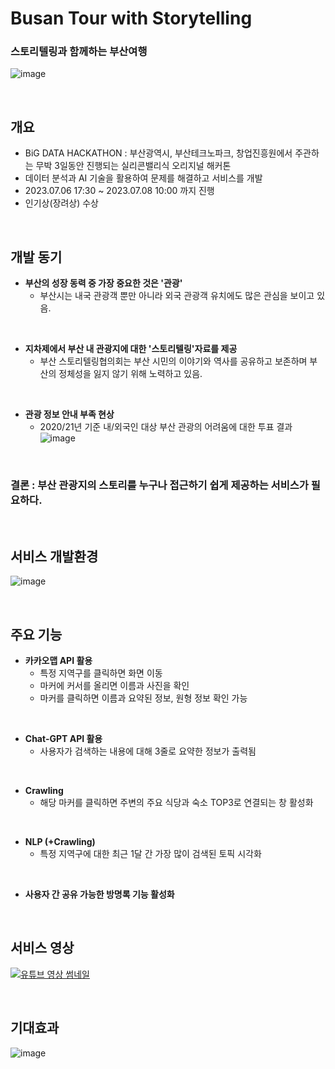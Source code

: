 # Busan Tour with Storytelling

### 스토리텔링과 함께하는 부산여행
![image](https://github.com/nammtaeehyeonn/buhack/assets/118907049/82ecfc13-a0cc-4d6e-8a77-7b1f84b5248f)


<br>

## 개요
- BiG DATA HACKATHON : 부산광역시, 부산테크노파크, 창업진흥원에서 주관하는 무박 3일동안 진행되는 실리콘밸리식 오리지널 해커톤
- 데이터 분석과 AI 기술을 활용하여 문제를 해결하고 서비스를 개발
- 2023.07.06 17:30 ~ 2023.07.08 10:00 까지 진행 
- 인기상(장려상) 수상

<br>

## 개발 동기

- <b>부산의 성장 동력 중 가장 중요한 것은 '관광'</b>
  - 부산시는 내국 관광객 뿐만 아니라 외국 관광객 유치에도 많은 관심을 보이고 있음.
 
<br>

- <b>지차제에서 부산 내 관광지에 대한 '스토리텔링'자료를 제공</b>
  - 부산 스토리텔링협의회는 부산 시민의 이야기와 역사를 공유하고 보존하며 부산의 정체성을 잃지 않기 위해 노력하고 있음.
 
<br>

- <b>관광 정보 안내 부족 현상</b>
  - 2020/21년 기준 내/외국인 대상 부산 관광의 어려움에 대한 투표 결과
  ![image](https://github.com/nammtaeehyeonn/buhack/assets/118907049/056daa0d-2d68-483a-a442-2bbef10b575b)
 
<br>

### 결론 : 부산 관광지의 스토리를 누구나 접근하기 쉽게 제공하는 서비스가 필요하다.

<br>

## 서비스 개발환경

![image](https://github.com/nammtaeehyeonn/buhack/assets/118907049/390ac71d-dfa6-41d6-8d7b-577c7ab97db3)

<br>

## 주요 기능

- <b>카카오맵 API 활용</b>
  - 특정 지역구를 클릭하면 화면 이동
  - 마커에 커서를 올리면 이름과 사진을 확인
  - 마커를 클릭하면 이름과 요약된 정보, 원형 정보 확인 가능

<br>

- <b>Chat-GPT API 활용</b>
  - 사용자가 검색하는 내용에 대해 3줄로 요약한 정보가 출력됨
 
<br>

- <b>Crawling</b>
  - 해당 마커를 클릭하면 주변의 주요 식당과 숙소 TOP3로 연결되는 창 활성화

<br>

- <b>NLP (+Crawling)</b>
  - 특정 지역구에 대한 최근 1달 간 가장 많이 검색된 토픽 시각화 

<br>

- <b>사용자 간 공유 가능한 방명록 기능 활성화</b>
  
<br>

## 서비스 영상

[![유튜브 영상 썸네일](https://img.youtube.com/vi/jfxA1GlgkC0/0.jpg?v=12345)](https://www.youtube.com/watch?v=jfxA1GlgkC0)

  

<br>

## 기대효과

![image](https://github.com/nammtaeehyeonn/buhack/assets/118907049/3089e338-7919-4759-833a-d02753efc7de)
